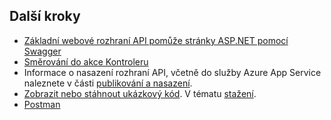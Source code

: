 ## <a name="next-steps"></a>Další kroky

* [Základní webové rozhraní API pomůže stránky ASP.NET pomocí Swagger](xref:tutorials/web-api-help-pages-using-swagger)
* [Směrování do akce Kontroleru](xref:mvc/controllers/routing)
* Informace o nasazení rozhraní API, včetně do služby Azure App Service naleznete v části [publikování a nasazení](xref:publishing/index).
* [Zobrazit nebo stáhnout ukázkový kód](https://github.com/aspnet/Docs/tree/master/aspnetcore/tutorials/first-web-api/sample). V tématu [stažení](xref:tutorials/index#how-to-download-a-sample).
* [Postman](https://www.getpostman.com/)
